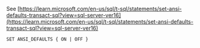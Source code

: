 See [https://learn.microsoft.com/en-us/sql/t-sql/statements/set-ansi-defaults-transact-sql?view=sql-server-ver16](https://learn.microsoft.com/en-us/sql/t-sql/statements/set-ansi-defaults-transact-sql?view=sql-server-ver16)
```
SET ANSI_DEFAULTS { ON | OFF }
```
